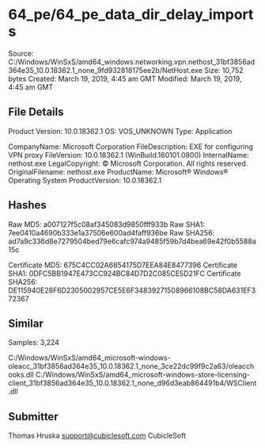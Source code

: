 64_pe/64_pe_data_dir_delay_imports
==================================

Source:  C:/Windows/WinSxS/amd64_windows.networking.vpn.nethost_31bf3856ad364e35_10.0.18362.1_none_9fd932818175ee2b/NetHost.exe
Size:  10,752 bytes
Created:  March 19, 2019, 4:45 am GMT
Modified:  March 19, 2019, 4:45 am GMT

File Details
------------

Product Version:  10.0.18362.1
OS:  VOS_UNKNOWN
Type:  Application

CompanyName:  Microsoft Corporation
FileDescription:  EXE for configuring VPN proxy
FileVersion:  10.0.18362.1 (WinBuild.160101.0800)
InternalName:  nethost.exe
LegalCopyright:  © Microsoft Corporation. All rights reserved.
OriginalFilename:  nethost.exe
ProductName:  Microsoft® Windows® Operating System
ProductVersion:  10.0.18362.1

Hashes
------

Raw MD5:  a007127f5c08af345083d9850fff933b
Raw SHA1:  7ee0410a4690b333e1a37506e600ad4faff936be
Raw SHA256:  ad7a9c336d8e7279504bed79e6cafc974a9485f59b7d4bea69e42f0b5588a15c

Certificate MD5:  675C4CC02A6854175D7EEA84E8477396
Certificate SHA1:  0DFC5BB1947E473CC924BC84D7D2C085CE5D21FC
Certificate SHA256:  DE115940E28F6D2305002957CE5E6F34839271508966108BC58DA631EF372367

Similar
-------

Samples:  3,224

C:/Windows/WinSxS/amd64_microsoft-windows-oleacc_31bf3856ad364e35_10.0.18362.1_none_3ce22dc99f9c2a63/oleacchooks.dll
C:/Windows/WinSxS/amd64_microsoft-windows-store-licensing-client_31bf3856ad364e35_10.0.18362.1_none_d96d3eab864491b4/WSClient.dll

Submitter
---------

Thomas Hruska
support@cubiclesoft.com
CubicleSoft
